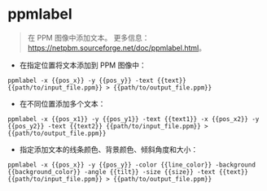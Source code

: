 # ppmlabel

> 在 PPM 图像中添加文本。
> 更多信息：<https://netpbm.sourceforge.net/doc/ppmlabel.html>。

- 在指定位置将文本添加到 PPM 图像中：

`ppmlabel -x {{pos_x}} -y {{pos_y}} -text {{text}} {{path/to/input_file.ppm}} > {{path/to/output_file.ppm}}`

- 在不同位置添加多个文本：

`ppmlabel -x {{pos_x1}} -y {{pos_y1}} -text {{text1}} -x {{pos_x2}} -y {{pos_y2}} -text {{text2}} {{path/to/input_file.ppm}} > {{path/to/output_file.ppm}}`

- 指定添加文本的线条颜色、背景颜色、倾斜角度和大小：

`ppmlabel -x {{pos_x}} -y {{pos_y}} -color {{line_color}} -background {{background_color}} -angle {{tilt}} -size {{size}} -text {{text}} {{path/to/input_file.ppm}} > {{path/to/output_file.ppm}}`